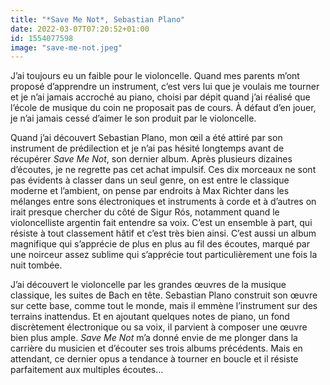 ```yaml
---
title: "*Save Me Not*, Sebastian Plano"
date: 2022-03-07T07:20:52+01:00
id: 1554077598
image: "save-me-not.jpeg"
---
```


J’ai toujours eu un faible pour le violoncelle. Quand mes parents m’ont proposé d’apprendre un instrument, c’est vers lui que je voulais me tourner et je n’ai jamais accroché au piano, choisi par dépit quand j’ai réalisé que l’école de musique du coin ne proposait pas de cours. À défaut d’en jouer, je n’ai jamais cessé d’aimer le son produit par le violoncelle.

Quand j’ai découvert Sebastian Plano, mon œil a été attiré par son instrument de prédilection et je n’ai pas hésité longtemps avant de récupérer *Save Me Not*, son dernier album. Après plusieurs dizaines d’écoutes, je ne regrette pas cet achat impulsif. Ces dix morceaux ne sont pas évidents à classer dans un seul genre, on est entre le classique moderne et l’ambient, on pense par endroits à Max Richter dans les mélanges entre sons électroniques et instruments à corde et à d’autres on irait presque chercher du côté de Sigur Rós, notamment quand le violoncelliste argentin fait entendre sa voix. C’est un ensemble à part, qui résiste à tout classement hâtif et c’est très bien ainsi. C’est aussi un album magnifique qui s’apprécie de plus en plus au fil des écoutes, marqué par une noirceur assez sublime qui s’apprécie tout particulièrement une fois la nuit tombée. 

J’ai découvert le violoncelle par les grandes œuvres de la musique classique, les suites de Bach en tête. Sebastian Plano construit son œuvre sur cette base, comme tout le monde, mais il emmène l’instrument sur des terrains inattendus. Et en ajoutant quelques notes de piano, un fond discrètement électronique ou sa voix, il parvient à composer une œuvre bien plus ample. *Save Me Not* m’a donné envie de me plonger dans la carrière du musicien et d’écouter ses trois albums précédents. Mais en attendant, ce dernier opus a tendance à tourner en boucle et il résiste parfaitement aux multiples écoutes…